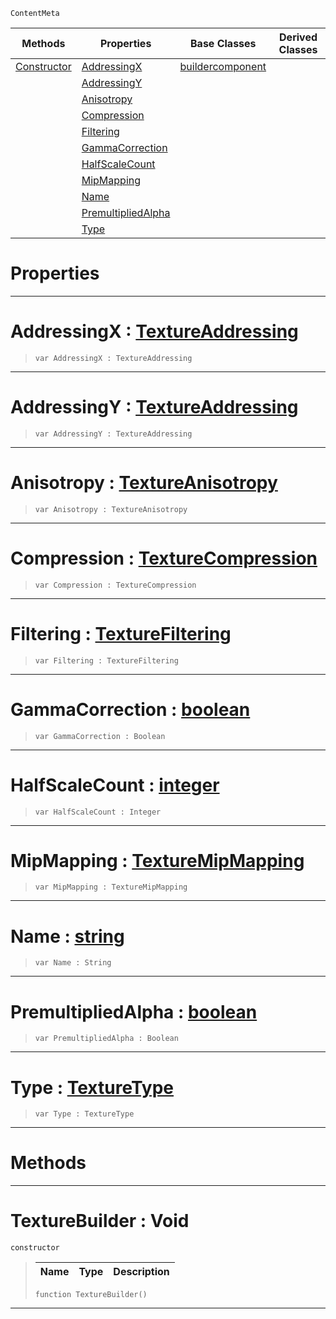  `ContentMeta`

|Methods|Properties|Base Classes|Derived Classes|
|---|---|---|---|
|[ Constructor](https://github.com/ArendDanielek/ZeroDocsTest/blob/master/code_reference/class_reference/texturebuilder.markdown#texturebuilder-void)|[ AddressingX](https://github.com/ArendDanielek/ZeroDocsTest/blob/master/code_reference/class_reference/texturebuilder.markdown#addressingx-zero-engine)|[buildercomponent](https://github.com/ArendDanielek/ZeroDocsTest/blob/master/code_reference/class_reference/buildercomponent.markdown)| |
| |[ AddressingY](https://github.com/ArendDanielek/ZeroDocsTest/blob/master/code_reference/class_reference/texturebuilder.markdown#addressingy-zero-engine)| | |
| |[ Anisotropy](https://github.com/ArendDanielek/ZeroDocsTest/blob/master/code_reference/class_reference/texturebuilder.markdown#anisotropy-zero-engine-d)| | |
| |[ Compression](https://github.com/ArendDanielek/ZeroDocsTest/blob/master/code_reference/class_reference/texturebuilder.markdown#compression-zero-engine)| | |
| |[ Filtering](https://github.com/ArendDanielek/ZeroDocsTest/blob/master/code_reference/class_reference/texturebuilder.markdown#filtering-zero-engine-do)| | |
| |[ GammaCorrection](https://github.com/ArendDanielek/ZeroDocsTest/blob/master/code_reference/class_reference/texturebuilder.markdown#gammacorrection-zero-eng)| | |
| |[ HalfScaleCount](https://github.com/ArendDanielek/ZeroDocsTest/blob/master/code_reference/class_reference/texturebuilder.markdown#halfscalecount-zero-engi)| | |
| |[ MipMapping](https://github.com/ArendDanielek/ZeroDocsTest/blob/master/code_reference/class_reference/texturebuilder.markdown#mipmapping-zero-engine-d)| | |
| |[ Name](https://github.com/ArendDanielek/ZeroDocsTest/blob/master/code_reference/class_reference/texturebuilder.markdown#name-zero-engine-documen)| | |
| |[ PremultipliedAlpha](https://github.com/ArendDanielek/ZeroDocsTest/blob/master/code_reference/class_reference/texturebuilder.markdown#premultipliedalpha-zero)| | |
| |[ Type](https://github.com/ArendDanielek/ZeroDocsTest/blob/master/code_reference/class_reference/texturebuilder.markdown#type-zero-engine-documen)| | |


 #  Properties


---  
 #  AddressingX : [TextureAddressing](https://github.com/ArendDanielek/ZeroDocsTest/blob/master/code_reference/enum_reference.markdown#textureaddressing)

> 
> ``` lang=cpp, name=Zilch
> var AddressingX : TextureAddressing


---  
 #  AddressingY : [TextureAddressing](https://github.com/ArendDanielek/ZeroDocsTest/blob/master/code_reference/enum_reference.markdown#textureaddressing)

> 
> ``` lang=cpp, name=Zilch
> var AddressingY : TextureAddressing


---  
 #  Anisotropy : [TextureAnisotropy](https://github.com/ArendDanielek/ZeroDocsTest/blob/master/code_reference/enum_reference.markdown#textureanisotropy)

> 
> ``` lang=cpp, name=Zilch
> var Anisotropy : TextureAnisotropy


---  
 #  Compression : [TextureCompression](https://github.com/ArendDanielek/ZeroDocsTest/blob/master/code_reference/enum_reference.markdown#texturecompression)

> 
> ``` lang=cpp, name=Zilch
> var Compression : TextureCompression


---  
 #  Filtering : [TextureFiltering](https://github.com/ArendDanielek/ZeroDocsTest/blob/master/code_reference/enum_reference.markdown#texturefiltering)

> 
> ``` lang=cpp, name=Zilch
> var Filtering : TextureFiltering


---  
 #  GammaCorrection : [boolean](https://github.com/ArendDanielek/ZeroDocsTest/blob/master/code_reference/zilch_base_types/boolean.markdown)

> 
> ``` lang=cpp, name=Zilch
> var GammaCorrection : Boolean


---  
 #  HalfScaleCount : [integer](https://github.com/ArendDanielek/ZeroDocsTest/blob/master/code_reference/zilch_base_types/integer.markdown)

> 
> ``` lang=cpp, name=Zilch
> var HalfScaleCount : Integer


---  
 #  MipMapping : [TextureMipMapping](https://github.com/ArendDanielek/ZeroDocsTest/blob/master/code_reference/enum_reference.markdown#texturemipmapping)

> 
> ``` lang=cpp, name=Zilch
> var MipMapping : TextureMipMapping


---  
 #  Name : [string](https://github.com/ArendDanielek/ZeroDocsTest/blob/master/code_reference/zilch_base_types/string.markdown)

> 
> ``` lang=cpp, name=Zilch
> var Name : String


---  
 #  PremultipliedAlpha : [boolean](https://github.com/ArendDanielek/ZeroDocsTest/blob/master/code_reference/zilch_base_types/boolean.markdown)

> 
> ``` lang=cpp, name=Zilch
> var PremultipliedAlpha : Boolean


---  
 #  Type : [TextureType](https://github.com/ArendDanielek/ZeroDocsTest/blob/master/code_reference/enum_reference.markdown#texturetype)

> 
> ``` lang=cpp, name=Zilch
> var Type : TextureType


---  
 #  Methods


---  
 #  TextureBuilder : Void

 `constructor`

> 
> |Name|Type|Description|
> |---|---|---|
> ``` lang=cpp, name=Zilch
> function TextureBuilder()
> ``` 


---  
 
  
  
  
  
  
  
  

 